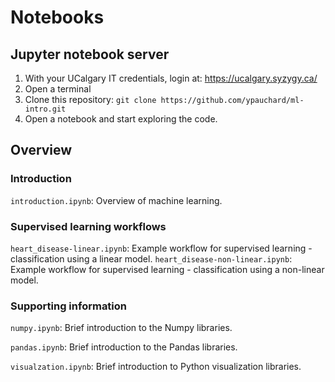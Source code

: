 # Notebooks
## Jupyter notebook server

1. With your UCalgary IT credentials, login at: https://ucalgary.syzygy.ca/
1. Open a terminal
1. Clone this repository: `git clone https://github.com/ypauchard/ml-intro.git`
1. Open a notebook and start exploring the code.

## Overview

### Introduction
`introduction.ipynb`: Overview of machine learning.

### Supervised learning workflows
`heart_disease-linear.ipynb`: Example workflow for supervised learning - classification using a linear model.
`heart_disease-non-linear.ipynb`: Example workflow for supervised learning - classification using a non-linear model.

### Supporting information
`numpy.ipynb`: Brief introduction to the Numpy libraries.

`pandas.ipynb`: Brief introduction to the Pandas libraries.

`visualzation.ipynb`: Brief introduction to Python visualization libraries.
































